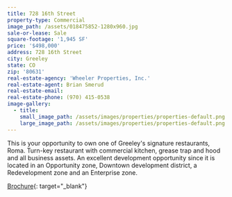```yaml
---
title: 728 16th Street
property-type: Commercial
image_path: /assets/018475852-1280x960.jpg
sale-or-lease: Sale
square-footage: '1,945 SF'
price: '$498,000'
address: 728 16th Street
city: Greeley
state: CO
zip: '80631'
real-estate-agency: 'Wheeler Properties, Inc.'
real-estate-agent: Brian Smerud
real-estate-email:
real-estate-phone: (970) 415-0538
image-gallery:
  - title:
    small_image_path: /assets/images/properties/properties-default.png
    large_image_path: /assets/images/properties/properties-default.png
---
```


This is your opportunity to own one of Greeley's signature restaurants, Roma. Turn-key restaurant with commercial kitchen, grease trap and hood and all business assets. An excellent development opportunity since it is located in an Opportunity zone, Downtown development district, a Redevelopment zone and an Enterprise zone.

[Brochure](https://www.coloproperty.com/listing/details/1205143/728-16th-St-Greeley-CO-80631){: target="_blank"}